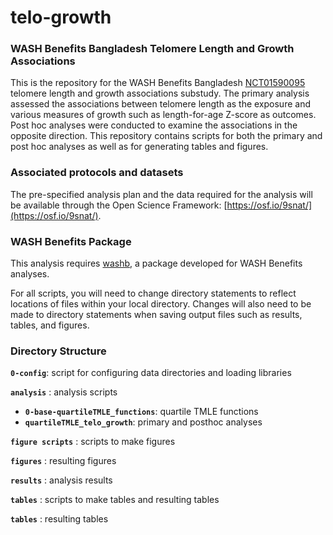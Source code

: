 # telo-growth

### WASH Benefits Bangladesh Telomere Length and Growth Associations 

This is the repository for the WASH Benefits Bangladesh [NCT01590095](#https://clinicaltrials.gov/ct2/show/NCT01590095) telomere length and growth associations substudy. The primary analysis assessed the associations between telomere length as the exposure and various measures of growth such as length-for-age Z-score as outcomes. Post hoc analyses were conducted to examine the associations in the opposite direction. This repository contains scripts for both the primary and post hoc analyses as well as for generating tables and figures.

### Associated protocols and datasets
The pre-specified analysis plan and the data required for the analysis will be available through the Open Science Framework: [https://osf.io/9snat/](https://osf.io/9snat/).

### WASH Benefits Package
This analysis requires [washb](https://github.com/ben-arnold/washb), a package developed for WASH Benefits analyses. 

For all scripts, you will need to change directory statements to reflect locations of files within your local directory. Changes will also need to be made to directory statements when saving output files such as results, tables, and figures.

### Directory Structure

**`0-config`**: script for configuring data directories and loading libraries

**`analysis`** : analysis scripts

* **`0-base-quartileTMLE_functions`**: quartile TMLE functions
* **`quartileTMLE_telo_growth`**: primary and posthoc analyses

**`figure scripts`** : scripts to make figures

**`figures`** : resulting figures

**`results`** : analysis results

**`tables`** : scripts to make tables and resulting tables

**`tables`** : resulting tables




